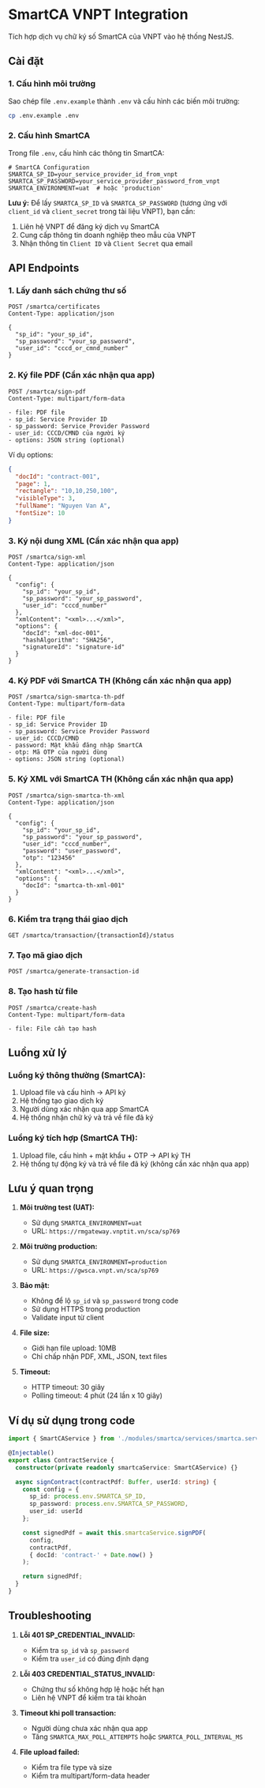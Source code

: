 # SmartCA VNPT Integration

Tích hợp dịch vụ chữ ký số SmartCA của VNPT vào hệ thống NestJS.

## Cài đặt

### 1. Cấu hình môi trường

Sao chép file `.env.example` thành `.env` và cấu hình các biến môi trường:

```bash
cp .env.example .env
```

### 2. Cấu hình SmartCA

Trong file `.env`, cấu hình các thông tin SmartCA:

```env
# SmartCA Configuration
SMARTCA_SP_ID=your_service_provider_id_from_vnpt
SMARTCA_SP_PASSWORD=your_service_provider_password_from_vnpt
SMARTCA_ENVIRONMENT=uat  # hoặc 'production'
```

**Lưu ý:** Để lấy `SMARTCA_SP_ID` và `SMARTCA_SP_PASSWORD` (tương ứng với `client_id` và `client_secret` trong tài liệu VNPT), bạn cần:

1. Liên hệ VNPT để đăng ký dịch vụ SmartCA
2. Cung cấp thông tin doanh nghiệp theo mẫu của VNPT
3. Nhận thông tin `Client ID` và `Client Secret` qua email

## API Endpoints

### 1. Lấy danh sách chứng thư số

```http
POST /smartca/certificates
Content-Type: application/json

{
  "sp_id": "your_sp_id",
  "sp_password": "your_sp_password",
  "user_id": "cccd_or_cmnd_number"
}
```

### 2. Ký file PDF (Cần xác nhận qua app)

```http
POST /smartca/sign-pdf
Content-Type: multipart/form-data

- file: PDF file
- sp_id: Service Provider ID
- sp_password: Service Provider Password  
- user_id: CCCD/CMND của người ký
- options: JSON string (optional)
```

Ví dụ options:
```json
{
  "docId": "contract-001",
  "page": 1,
  "rectangle": "10,10,250,100",
  "visibleType": 3,
  "fullName": "Nguyen Van A",
  "fontSize": 10
}
```

### 3. Ký nội dung XML (Cần xác nhận qua app)

```http
POST /smartca/sign-xml
Content-Type: application/json

{
  "config": {
    "sp_id": "your_sp_id",
    "sp_password": "your_sp_password", 
    "user_id": "cccd_number"
  },
  "xmlContent": "<xml>...</xml>",
  "options": {
    "docId": "xml-doc-001",
    "hashAlgorithm": "SHA256",
    "signatureId": "signature-id"
  }
}
```

### 4. Ký PDF với SmartCA TH (Không cần xác nhận qua app)

```http
POST /smartca/sign-smartca-th-pdf
Content-Type: multipart/form-data

- file: PDF file
- sp_id: Service Provider ID
- sp_password: Service Provider Password
- user_id: CCCD/CMND
- password: Mật khẩu đăng nhập SmartCA
- otp: Mã OTP của người dùng
- options: JSON string (optional)
```

### 5. Ký XML với SmartCA TH (Không cần xác nhận qua app)

```http
POST /smartca/sign-smartca-th-xml
Content-Type: application/json

{
  "config": {
    "sp_id": "your_sp_id",
    "sp_password": "your_sp_password",
    "user_id": "cccd_number",
    "password": "user_password",
    "otp": "123456"
  },
  "xmlContent": "<xml>...</xml>",
  "options": {
    "docId": "smartca-th-xml-001"
  }
}
```

### 6. Kiểm tra trạng thái giao dịch

```http
GET /smartca/transaction/{transactionId}/status
```

### 7. Tạo mã giao dịch

```http
POST /smartca/generate-transaction-id
```

### 8. Tạo hash từ file

```http
POST /smartca/create-hash
Content-Type: multipart/form-data

- file: File cần tạo hash
```

## Luồng xử lý

### Luồng ký thông thường (SmartCA):
1. Upload file và cấu hình → API ký
2. Hệ thống tạo giao dịch ký
3. Người dùng xác nhận qua app SmartCA
4. Hệ thống nhận chữ ký và trả về file đã ký

### Luồng ký tích hợp (SmartCA TH):
1. Upload file, cấu hình + mật khẩu + OTP → API ký TH
2. Hệ thống tự động ký và trả về file đã ký (không cần xác nhận qua app)

## Lưu ý quan trọng

1. **Môi trường test (UAT):**
   - Sử dụng `SMARTCA_ENVIRONMENT=uat`
   - URL: `https://rmgateway.vnptit.vn/sca/sp769`

2. **Môi trường production:**
   - Sử dụng `SMARTCA_ENVIRONMENT=production`
   - URL: `https://gwsca.vnpt.vn/sca/sp769`

3. **Bảo mật:**
   - Không để lộ `sp_id` và `sp_password` trong code
   - Sử dụng HTTPS trong production
   - Validate input từ client

4. **File size:**
   - Giới hạn file upload: 10MB
   - Chỉ chấp nhận PDF, XML, JSON, text files

5. **Timeout:**
   - HTTP timeout: 30 giây
   - Polling timeout: 4 phút (24 lần x 10 giây)

## Ví dụ sử dụng trong code

```typescript
import { SmartCAService } from './modules/smartca/services/smartca.service';

@Injectable()
export class ContractService {
  constructor(private readonly smartcaService: SmartCAService) {}

  async signContract(contractPdf: Buffer, userId: string) {
    const config = {
      sp_id: process.env.SMARTCA_SP_ID,
      sp_password: process.env.SMARTCA_SP_PASSWORD,
      user_id: userId
    };

    const signedPdf = await this.smartcaService.signPDF(
      config,
      contractPdf,
      { docId: 'contract-' + Date.now() }
    );

    return signedPdf;
  }
}
```

## Troubleshooting

1. **Lỗi 401 SP_CREDENTIAL_INVALID:**
   - Kiểm tra `sp_id` và `sp_password`
   - Kiểm tra `user_id` có đúng định dạng

2. **Lỗi 403 CREDENTIAL_STATUS_INVALID:**
   - Chứng thư số không hợp lệ hoặc hết hạn
   - Liên hệ VNPT để kiểm tra tài khoản

3. **Timeout khi poll transaction:**
   - Người dùng chưa xác nhận qua app
   - Tăng `SMARTCA_MAX_POLL_ATTEMPTS` hoặc `SMARTCA_POLL_INTERVAL_MS`

4. **File upload failed:**
   - Kiểm tra file type và size
   - Kiểm tra multipart/form-data header
